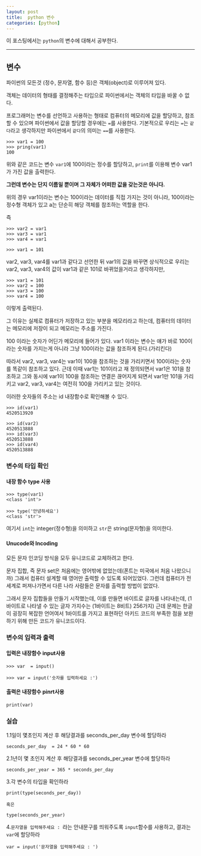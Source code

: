 ```yaml
---
layout: post
title:  python 변수
categories: [python]
---
```

이 포스팅에서는 `python`의 변수에 대해서 공부한다.
<hr>

## 변수

파이썬의 모든것 (정수, 문자열, 함수 등)은 객체(object)로 이루어져 있다.

객체는 데이터의 형태를 결정해주는 타입으로 파이썬에서는 객체의 타입을 바꿀 수 없다.

프로그래머는 변수를 선언하고 사용하는 형태로 컴퓨터의 메모리에 값을 할당하고, 참조할 수 있으며 파이썬에서 값을 할당할 경우에는 `=`를 사용한다. 기본적으로 우리는 `=`는 `같다`라고 생각하지만 파이썬에서 `같다`의 의미는 `==`를 사용한다.


```
>>> var1 = 100
>>> pring(var1)
100
```
위와 같은 코드는 변수 `var1`에 100이라는 정수를 할당하고, `print`를 이용해 변수 var1가 가진 값을 출력한다.

**그런데 변수는 단지 이름일 뿐이며 그 자체가 어떠한 값을 갖는것은 아니다.**

위의 경우 var1이라는 변수는 100이라는 데이터를 직접 가지는 것이 아니라, 100이라는 정수형 객체가 있고 a는 단순히 해당 객체를 참조하는 역할을 한다.

즉

```
>>> var2 = var1
>>> var3 = var1
>>> var4 = var1

>>> var1 = 101
```

var2, var3, var4를 var1과 같다고 선언한 뒤 var1의 값을 바꾸면 상식적으로 우리는 var2, var3, var4의 값이 var1과 같은 101로 바뀌었을거라고 생각하지만,

```
>>> var1 = 101
>>> var2 = 100
>>> var3 = 100
>>> var4 = 100
```
이렇게 출력된다.

그 이유는 실제로 컴퓨터가 저장하고 있는 부분을 메모리라고 하는데, 컴퓨터의 데이터는 메모리에 저장이 되고 메모리는 주소를 가진다.

100 이라는 숫자가 어딘가 메모리에 들어가 있다.
var1 이라는 변수는 얘가 바로 100이라는 숫자를 가지는게 아니라 그냥 100이라는 값을 참조하게 된다.(가리킨다)

따라서 var2, var3, var4는 var1이 100을 참조하는 것을 가리키면서 100이라는 숫자를 똑같이 참조하고 있다. 근데 이때 var1는 101이라고 재 정의되면서 var1은 101을 참조하고 그와 동시에 var1이 100을 참조하는 연결은 끊어지게 되면서 var1만 101을 가리키고 var2, var3, var4는 여전히 100을 가리키고 있는 것이다.

이러한 숫자들의 주소는 id 내장함수로 확인해볼 수 있다.

```
>>> id(var1)
4520513920

>>> id(var2)
4520513888
>>> id(var3)
4520513888
>>> id(var4)
4520513888
```


### 변수의 타입 확인

#### 내장 함수 type 사용

```
>>> type(var1)
<class 'int'>
```

```
>>> type('안녕하세요')
<class 'str'>
```

여기서 `int`는 integer(정수형)을 의미하고 `str`은 string(문자형)을 의미한다.


#### Unucode와 Incoding
모든 문자 인코딩 방식을 모두 유니코드로 교체하려고 한다.

문자 집합, 즉 문자 set은 처음에는 영어밖에 없었는데(폰트는 미국에서 처음 나왔으니까) 그래서 컴퓨터 설계할 때 영어만 출력할 수 있도록 되어있었다. 그런데 컴퓨터가 전세계로 퍼져나가면서 다른 나라 사람들은 문자를 출력할 방법이 없었다.

그래서 문자 집합들을 만들기 시작했는데, 이를 만들면 바이트로 글자를 나타내는데, (1바이트로 나타낼 수 있는 글자 가지수는 (1바이트는 8비트) 256가지) 근데 문제는 한글이 굉장히 복잡한 언어여서 1바이트를 가지고 표현하던 아키드 코드의 부족한 점을 보완하기 위해 만든 코드가 유니코드이다.


### 변수의 입력과 출력

#### 입력은 내장함수 input사용

```
>>> var  = input()

>>> var = input('숫자를 입력하세요 :')
```

#### 출력은 내장함수 pinrt사용

```
print(var)
```



### 실습

1.1일이 몇초인지 계산 후 해당결과를 seconds_per_day 변수에 할당하라

```
seconds_per_day  = 24 * 60 * 60
```

2.1년이 몇 초인지 계산 후 해당결과를 seconds_per_year 변수에 할당하라

```
seconds_per_year = 365 * seconds_per_day
```

3.각 변수의 타입을 확인하라

```
print(type(seconds_per_day))

혹은

type(seconds_per_year)
```

4.`문자열을 입력해주세요 : `라는 안내문구를 띄워주도록 `input`함수를 사용하고, 결과는 `var`에 할당하라  

```
var = input('문자열을 입력해주세요 : ')
```
